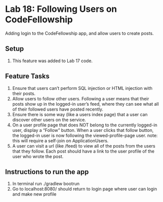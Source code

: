 # Lab 18: Following Users on CodeFellowship
Adding login to the CodeFellowship app, and allow users to create posts.

## Setup
1. This feature was added to Lab 17 code. 

## Feature Tasks 
1. Ensure that users can’t perform SQL injection or HTML injection with their posts.
2. Allow users to follow other users. Following a user means that their posts show up in the logged-in user’s feed, where they can see what all of their followed users have posted recently.
3. Ensure there is some way (like a users index page) that a user can discover other users on the service.
4. On a user profile page that does NOT belong to the currently logged-in user, display a “Follow” button. When a user clicks that follow button, the logged-in user is now following the viewed-profile-page user.
note: this will require a self-join on ApplicationUsers.
5. A user can visit a url (like /feed) to view all of the posts from the users that they follow.
Each post should have a link to the user profile of the user who wrote the post.

## Instructions to run the app
1. In terminal run ./gradlew bootrun
2. Go to localhost:8080/ should return to login page where user can login and make new profile
